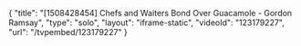 {
    "title": "[1508428454] Chefs and Waiters Bond Over Guacamole - Gordon Ramsay",
    "type": "solo",
    "layout": "iframe-static",
    "videoId": "123179227",
    "url": "\/tvpembed\/123179227"
}
